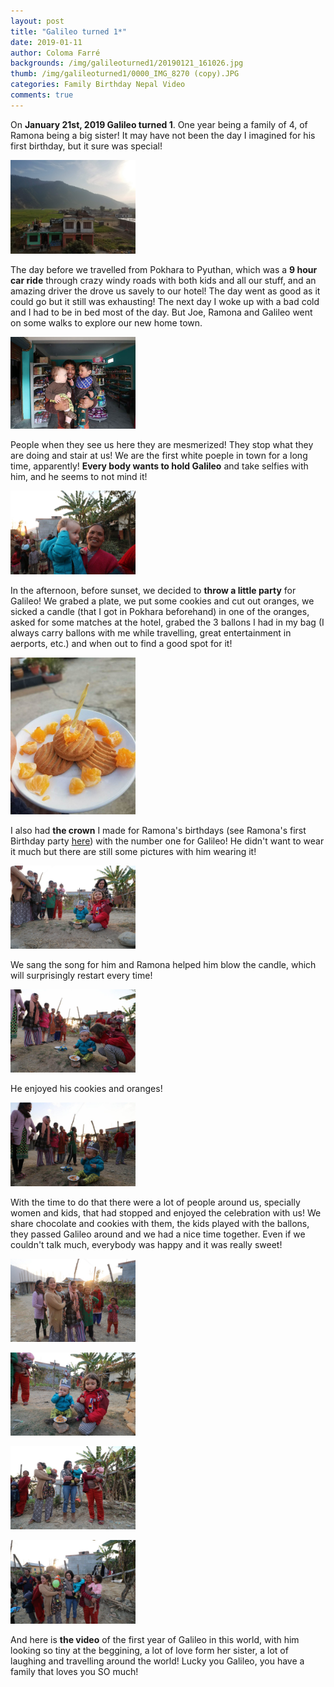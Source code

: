 ```yaml
---
layout: post
title: "Galileo turned 1*"
date: 2019-01-11
author: Coloma Farré
backgrounds: /img/galileoturned1/20190121_161026.jpg
thumb: /img/galileoturned1/0000_IMG_8270 (copy).JPG
categories: Family Birthday Nepal Video
comments: true
---
```


On **January 21st, 2019 Galileo turned 1**. One year being a family of 4, of Ramona being a big sister! It may have not been the day I imagined for his first birthday, but it sure was special! 

<a href="/img/galileoturned1/20190121_161026.jpg"> <img border="0" src= "/img/galileoturned1/20190121_161026.jpg" width="200"></a>

The day before we travelled from Pokhara to Pyuthan, which was a **9 hour car ride** through crazy windy roads with both kids and all our stuff, and an amazing driver the drove us savely to our hotel! The day went as good as it could go but it still was exhausting! The next day I woke up with a bad cold and I had to be in bed most of the day. But Joe, Ramona and Galileo went on some walks to explore our new home town.

<a href="/img/galileoturned1/0000_IMG_8258.JPG"> <img border="0" src= "/img/galileoturned1/0000_IMG_8258.JPG" width="200"></a>

People when they see us here they are mesmerized! They stop what they are doing and stair at us! We are the first white poeple in town for a long time, apparently! **Every body wants to hold Galileo** and take selfies with him, and he seems to not mind it!

<a href="/img/galileoturned1/0000_IMG_8328.JPG"> <img border="0" src= "/img/galileoturned1/0000_IMG_8328.JPG" width="200"></a>

In the afternoon, before sunset, we decided to **throw a little party** for Galileo! We grabed a plate, we put some cookies and cut out oranges, we sicked a candle (that I got in Pokhara beforehand) in one of the oranges, asked for some matches at the hotel, grabed the 3 ballons I had in my bag (I always carry ballons with me while travelling, great entertainment in aerports, etc.) and when out to find a good spot for it!

<a href="/img/galileoturned1/0000_20190121_165930.JPG"> <img border="0" src= "/img/galileoturned1/0000_20190121_165930.JPG" width="200"></a>

I also had **the crown** I made for Ramona's birthdays (see Ramona's first Birthday party <a href="http://familyonthego.life/ramona-turns-1/" target="_blank">here</a>) with the number one for Galileo! He didn't want to wear it much but there are still some pictures with him wearing it!

<a href="/img/galileoturned1/0000_IMG_8268.JPG"> <img border="0" src= "/img/galileoturned1/0000_IMG_8268.JPG" width="200"></a>

We sang the song for him and Ramona helped him blow the candle, which will surprisingly restart every time! 

<a href="/img/galileoturned1/0000_IMG_8297.JPG"> <img border="0" src= "/img/galileoturned1/0000_IMG_8297.JPG" width="200"></a>

He enjoyed his cookies and oranges!

<a href="/img/galileoturned1/0000_IMG_8286.JPG"> <img border="0" src= "/img/galileoturned1/0000_IMG_8286.JPG" width="200"></a>

With the time to do that there were a lot of people around us, specially women and kids, that had stopped and enjoyed the celebration with us! We share chocolate and cookies with them, the kids played with the ballons, they passed Galileo around and we had a nice time together. Even if we couldn't talk much, everybody was happy and it was really sweet!

<a href="/img/galileoturned1/0000_IMG_8278.JPG"> <img border="0" src= "/img/galileoturned1/0000_IMG_8278.JPG" width="200"></a>

<a href="/img/galileoturned1/0000_IMG_8270.JPG"> <img border="0" src= "/img/galileoturned1/0000_IMG_8270.JPG" width="200"></a>

<a href="/img/galileoturned1/0000_IMG_8321.JPG"> <img border="0" src= "/img/galileoturned1/0000_IMG_8321.JPG" width="200"></a>

<a href="/img/galileoturned1/0000_IMG_8302.JPG"> <img border="0" src= "/img/galileoturned1/0000_IMG_8302.JPG" width="200"></a>

And here is **the video** of the first year of Galileo in this world, with him looking so tiny at the beggining, a lot of love form her sister, a lot of laughing and travelling around the world! Lucky you Galileo, you have a family that loves you SO much!	